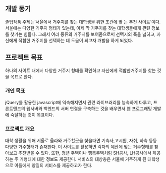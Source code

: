 ## 개발 동기
졸업작품 주제는‘서울에서 거주지를 찾는 대학생을 위한 조건에 맞 는 추천 사이트’이다. 
서울에는 다양한 거주지 형태가 있는데, 이제 막 거주지를 찾는 대학생들에게 관련 정보를 찾기는 힘들다. 
그래서 여러 종류의 거주지를 보여줌으로써 선택지의 폭을 넓히고, 자신에게 적합한 거주지를 선택하는 데 도움이 되고자 개발을 하게 되었다.

## 프로젝트 목표
하나의 사이트 내에서 다양한 거주지 형태를 확인하고 자신에게 적합한거주지를 찾는 것을 목표로 한다.
### 개인 목표
jQuery를 활용한 javascript에 익숙해지면서 관련 라이브러리를 능숙하게
다루고, 프론트엔드의 웹서버와 백엔드의 서버 연결을 구축하는 것을 배우면서 웹 프로그래밍 개발에 숙달하는 것이 목표이다.
### 프로젝트 개요
대학 생활을 위해 서울로 올라와 거주할곳을 찾을때면 기숙사,고시원, 자취, 하숙 등등 다양한 거주형태가 존재한다.
 이 사이트를 활용하면 각자의 예산에 맞는 거주형태를 찾아보고 추천받을 수 있다.
또한, 청년 주택이나 행복주택처럼 SH공사, LH공사에서 제공하는 주 거형태에 대한 정보도 제공한다.
서비스의 대상층은 서울에 거주하게 된 대학생으로 이들에게 양질의 서비스를 제공하고자 한다.

